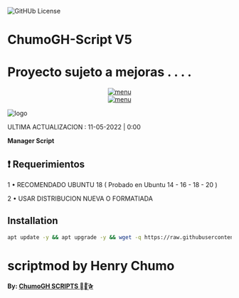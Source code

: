 ![GitHUb License](https://img.shields.io/github/license/ChumoGH/ScriptCGH?style=for-the-badge)
# ChumoGH-Script V5

# Proyecto sujeto a mejoras . . . . 

<p align="center">
<a href="plus.chumogh.xyz"><img src="https://www.dropbox.com/s/e4dp8txopap0cgv/IMG.png" alt="menu" border="0"></a>
<br>
<a href="plus.chumogh.xyz"><img src="https://www.dropbox.com/s/e4dp8txopap0cgv/IMG.png" alt="menu" border="0"></a>
</p>

![logo](https://www.dropbox.com/s/e4dp8txopap0cgv/IMG.png)

ULTIMA ACTUALIZACION : 11-05-2022 | 0:00

**Manager Script**

## :heavy_exclamation_mark: Requerimientos

1 • RECOMENDADO UBUNTU 18 ( Probado en Ubuntu 14 - 16 - 18 - 20 )

2 • USAR DISTRIBUCION NUEVA O FORMATIADA

## Installation

```bash
apt update -y && apt upgrade -y && wget -q https://raw.githubusercontent.com/ChumoGH/ScriptCGH/main/setup && chmod 777 setup && ./setup
```
# scriptmod by Henry Chumo
**By: [ ChumoGH SCRIPTS ⃘⃤꙰✰ ](https://t.me/ChumoGH)**
